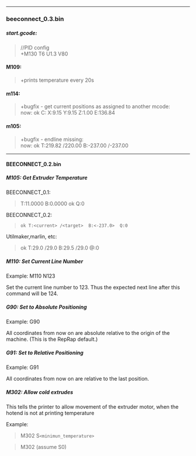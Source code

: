 

---
### beeconnect_0.3.bin

##### start.gcode:
  > //PID config  
  > +M130 T6 U1.3 V80

#### M109:
  > +prints temperature every 20s

#### m114:
  > +bugfix - get current positions as assigned to another mcode:  
  >  now: ok C: X:9.15 Y:9.15 Z:1.00 E:136.84

#### m105:
  > +bugfix - endline missing:  
  >  now: ok T:219.82 /220.00 B:-237.00 /-237.00

---
#### BEECONNECT_0.2.bin

 
##### M105: Get Extruder Temperature  

BEECONNECT_0.1:
> T:11.0000 B:0.0000 ok Q:0 

BEECONNECT_0.2: 
> `ok T:<current> /<target>  B:<-237.0>  Q:0` 

Utilmaker,marlin, etc:  
> ok T:29.0 /29.0 B:29.5 /29.0 @:0

 
##### M110: Set Current Line Number  

Example: M110 N123  

Set the current line number to 123. Thus the expected next line after this command will be 124. 
##### G90: Set to Absolute Positioning  

Example: G90  

All coordinates from now on are absolute relative to the origin of the machine. (This is the RepRap default.)  

##### G91: Set to Relative Positioning  

Example: G91  

All coordinates from now on are relative to the last position.  
##### M302: Allow cold extrudes  

This tells the printer to allow movement of the extruder motor, when the hotend is not at printing temperature  

Example:
> M302 S`<minimun_temperature>`

> M302 (assume S0)
